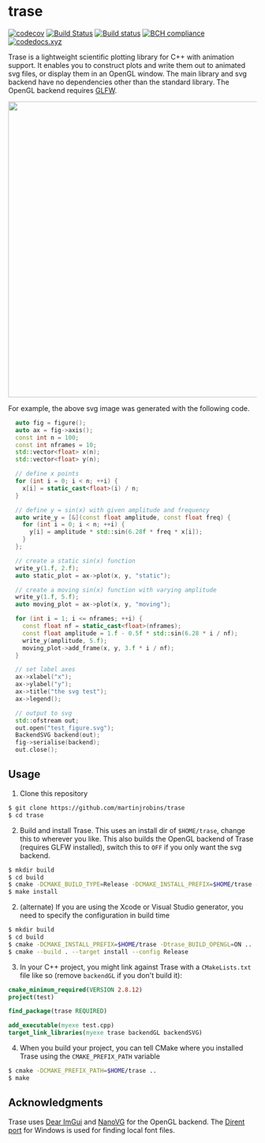 # trase

[![codecov](https://codecov.io/gh/martinjrobins/trase/branch/master/graph/badge.svg)](https://codecov.io/gh/martinjrobins/trase)
[![Build
Status](https://travis-ci.org/martinjrobins/trase.svg?branch=master)](https://travis-ci.org/martinjrobins/trase)
[![Build 
status](https://ci.appveyor.com/api/projects/status/kfm43tg6qltyjsyl/branch/master?svg=true)](https://ci.appveyor.com/project/martinjrobins/trase/branch/master)
[![BCH 
compliance](https://bettercodehub.com/edge/badge/trase-cpp/trase?branch=master)](https://bettercodehub.com/)
[![codedocs.xyz](https://codedocs.xyz/martinjrobins/trase.svg)](https://codedocs.xyz/martinjrobins/trase/)

Trase is a lightweight scientific plotting library for C++ with animation 
support. It enables you to construct plots and write them out to animated svg 
files, or display them in an OpenGL window. The main library and svg backend 
have no dependencies other than the standard library. The OpenGL backend 
requires [GLFW](http://www.glfw.org/).

<p align="center">
  <img width="600" 
  src="https://rawgit.com/martinjrobins/trase/master/test_figure.svg">
</p>


For example, the above svg image was generated with the following code.

```cpp
  auto fig = figure();
  auto ax = fig->axis();
  const int n = 100;
  const int nframes = 10;
  std::vector<float> x(n);
  std::vector<float> y(n);

  // define x points
  for (int i = 0; i < n; ++i) {
    x[i] = static_cast<float>(i) / n;
  }

  // define y = sin(x) with given amplitude and frequency
  auto write_y = [&](const float amplitude, const float freq) {
    for (int i = 0; i < n; ++i) {
      y[i] = amplitude * std::sin(6.28f * freq * x[i]);
    }
  };

  // create a static sin(x) function
  write_y(1.f, 2.f);
  auto static_plot = ax->plot(x, y, "static");

  // create a moving sin(x) function with varying amplitude
  write_y(1.f, 5.f);
  auto moving_plot = ax->plot(x, y, "moving");

  for (int i = 1; i <= nframes; ++i) {
    const float nf = static_cast<float>(nframes);
    const float amplitude = 1.f - 0.5f * std::sin(6.28 * i / nf);
    write_y(amplitude, 5.f);
    moving_plot->add_frame(x, y, 3.f * i / nf);
  }

  // set label axes
  ax->xlabel("x");
  ax->ylabel("y");
  ax->title("the svg test");
  ax->legend();

  // output to svg
  std::ofstream out;
  out.open("test_figure.svg");
  BackendSVG backend(out);
  fig->serialise(backend);
  out.close();
```

## Usage

1. Clone this repository

```bash
$ git clone https://github.com/martinjrobins/trase
$ cd trase
```

2. Build and install Trase. This uses an install dir of `$HOME/trase`, change 
   this to wherever you like. This also builds the OpenGL backend of Trase 
   (requires GLFW installed), switch this to `OFF` if you only want the svg 
   backend.

```bash
$ mkdir build
$ cd build
$ cmake -DCMAKE_BUILD_TYPE=Release -DCMAKE_INSTALL_PREFIX=$HOME/trase -Dtrase_BUILD_OPENGL=ON ..
$ make install
```

2. (alternate) If you are using the Xcode or Visual Studio generator, you need 
   to specify the configuration in build time

```bash
$ mkdir build
$ cd build
$ cmake -DCMAKE_INSTALL_PREFIX=$HOME/trase -Dtrase_BUILD_OPENGL=ON ..
$ cmake --build . --target install --config Release
```

3. In your C++ project, you might link against Trase with a `CMakeLists.txt` 
   file like so (remove `backendGL` if you don't build it):

```cmake
cmake_minimum_required(VERSION 2.8.12)
project(test)

find_package(trase REQUIRED)

add_executable(myexe test.cpp)
target_link_libraries(myexe trase backendGL backendSVG)
```

4. When you build your project, you can tell CMake where you installed Trase 
   using the `CMAKE_PREFIX_PATH` variable

```bash
$ cmake -DCMAKE_PREFIX_PATH=$HOME/trase ..
$ make
```

## Acknowledgments

Trase uses [Dear ImGui](https://github.com/ocornut/imgui) and 
[NanoVG](https://github.com/memononen/nanovg) for the OpenGL backend. The 
[Dirent port](https://github.com/tronkko/dirent) for Windows is used for finding 
local font files.
